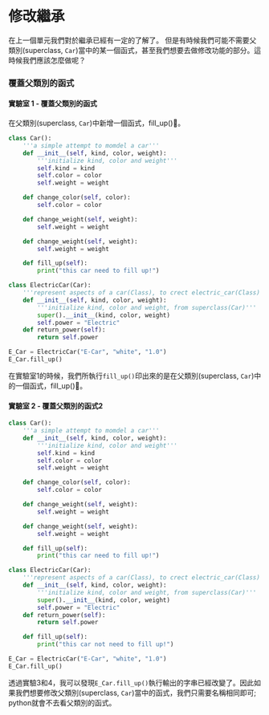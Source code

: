 # 修改繼承

在上一個單元我們對於繼承已經有一定的了解了。 但是有時候我們可能不需要父類別\(superclass, `Car`\)當中的某一個函式，甚至我們想要去做修改功能的部分。這時候我們應該怎麼做呢？

### 覆蓋父類別的函式

#### 實驗室 1 - 覆蓋父類別的函式

在父類別\(superclass, `Car`\)中新增一個函式，fill\_up\(\)。

```python
class Car():
    '''a simple attempt to momdel a car'''
    def __init__(self, kind, color, weight):
        '''initialize kind, color and weight'''
        self.kind = kind
        self.color = color
        self.weight = weight

    def change_color(self, color):
        self.color = color

    def change_weight(self, weight):
        self.weight = weight

    def change_weight(self, weight):
        self.weight = weight

    def fill_up(self):
        print("this car need to fill up!")

class ElectricCar(Car):
    '''represent aspects of a car(Class), to crect electric_car(Class)'''
    def __init__(self, kind, color, weight):
        '''initialize kind, color and weight, from superclass(Car)'''
        super().__init__(kind, color, weight)
        self.power = "Electric"
    def return_power(self):
        return self.power

E_Car = ElectricCar("E-Car", "white", "1.0")
E_Car.fill_up()
```

在實驗室1的時候，我們所執行`fill_up()`印出來的是在父類別\(superclass, `Car`\)中的一個函式，fill\_up\(\)。

#### 實驗室 2 - 覆蓋父類別的函式2

```python
class Car():
    '''a simple attempt to momdel a car'''
    def __init__(self, kind, color, weight):
        '''initialize kind, color and weight'''
        self.kind = kind
        self.color = color
        self.weight = weight

    def change_color(self, color):
        self.color = color

    def change_weight(self, weight):
        self.weight = weight

    def change_weight(self, weight):
        self.weight = weight

    def fill_up(self):
        print("this car need to fill up!")

class ElectricCar(Car):
    '''represent aspects of a car(Class), to crect electric_car(Class)'''
    def __init__(self, kind, color, weight):
        '''initialize kind, color and weight, from superclass(Car)'''
        super().__init__(kind, color, weight)
        self.power = "Electric"
    def return_power(self):
        return self.power

    def fill_up(self):
        print("this car not need to fill up!")

E_Car = ElectricCar("E-Car", "white", "1.0")
E_Car.fill_up()
```

透過實驗3和4，我可以發現`E_Car.fill_up()`執行輸出的字串已經改變了。因此如果我們想要修改父類別\(superclass, `Car`\)當中的函式，我們只需要名稱相同即可; python就會不去看父類別的函式。

